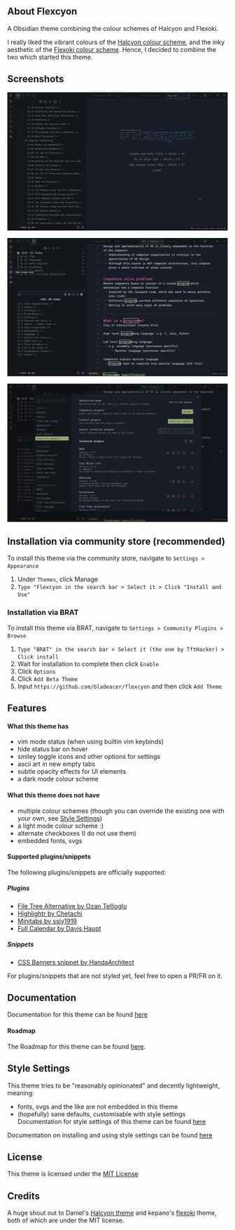 ## About Flexcyon
A Obsidian theme combining the colour schemes of Halcyon and Flexoki.

I really liked the vibrant colours of the [Halcyon colour scheme](https://halcyon-theme.netlify.app/), and the inky aesthetic of the [Flexoki colour scheme](https://stephango.com/flexoki). Hence, I decided to combine the two which started this theme.

## Screenshots
![](./docs/screenshots/showcase1.png)

![](./docs/screenshots/showcase2.png)

![](./docs/screenshots/showcase3.png)

## Installation via community store (recommended)
To install this theme via the community store, navigate to  `Settings > Appearance`
1. Under `Themes`, click Manage
2. `Type "Flexcyon in the search bar > Select it > Click "Install and Use"`

### Installation via BRAT
To install this theme via BRAT, navigate to `Settings > Community Plugins > Browse` 
1. `Type "BRAT" in the search bar > Select it (the one by TftHacker) > Click install`
2. Wait for installation to complete then click `Enable`
3. Click `Options`
4. Click `Add Beta Theme`
5. Input `https://github.com/bladeacer/flexcyon` and then click `Add Theme`

## Features
#### What this theme has
- vim mode status (when using builtin vim keybinds)
- hide status bar on hover
- smiley toggle icons and other options for settings
- ascii art in new empty tabs
- subtle opacity effects for UI elements
- a dark mode colour scheme

#### What this theme does not have
- multiple colour schemes (though you can override the existing one with your own, see [Style Settings](#style-settings))
- a light mode colour scheme :)
- alternate checkboxes (I do not use them)
- embedded fonts, svgs



#### Supported plugins/snippets
The following plugins/snippets are officially supported:
##### Plugins
- [File Tree Alternative by Ozan Tellioglu](https://github.com/ozntel/file-tree-alternative)
- [Highlightr by Chetachi](https://github.com/chetachiezikeuzor/Highlightr-Plugin)
- [Minitabs by ssjy1919](https://github.com/ssjy1919/Obsidian-minitabs)
- [Full Calendar by Davis Haupt](https://github.com/obsidian-community/obsidian-full-calendar)

##### Snippets
- [CSS Banners snippet by HandaArchitect](https://github.com/HandaArchitect/obsidian-banner-snippet)

For plugins/snippets that are not styled yet, feel free to open a PR/FR on it.

## Documentation
Documentation for this theme can be found [here](https://github.com/bladeacer/flexcyon/tree/master/docs/docs.md)

#### Roadmap
The Roadmap for this theme can be found [here](https://github.com/bladeacer/flexcyon/tree/master/docs/roadmap.md).

## Style Settings
This theme tries to be "reasonably opinionated" and decently lightweight, meaning:
- fonts, svgs and the like are not embedded in this theme
- (hopefully) sane defaults, customisable with style settings
Documentation for style settings of this theme can be found [here](https://github.com/bladeacer/flexcyon/tree/master/docs/style_settings.md)

Documentation on installing and using style settings can be found [here](https://github.com/mgmeyers/obsidian-style-settings)

## License
This theme is licensed under the [MIT License](https://github.com/bladeacer/flexcyon/blob/master/LICENSE)

## Credits
A huge shout out to Daniel's [Halcyon theme](https://github.com/dbarenholz/halcyon-obsidian) and kepano's [flexoki](https://github.com/kepano/flexoki-obsidian) theme, both of which are under the MIT license.
